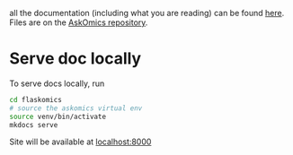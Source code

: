 all the documentation (including what you are reading) can be found [here](https://flaskomics.readthedocs.io). Files are on the [AskOmics repository](https://github.com/askomics/flaskomics/tree/master/docs).

# Serve doc locally

To serve docs locally, run

```bash
cd flaskomics
# source the askomics virtual env
source venv/bin/activate
mkdocs serve
```

Site will be available at [localhost:8000](localhost:8000)
